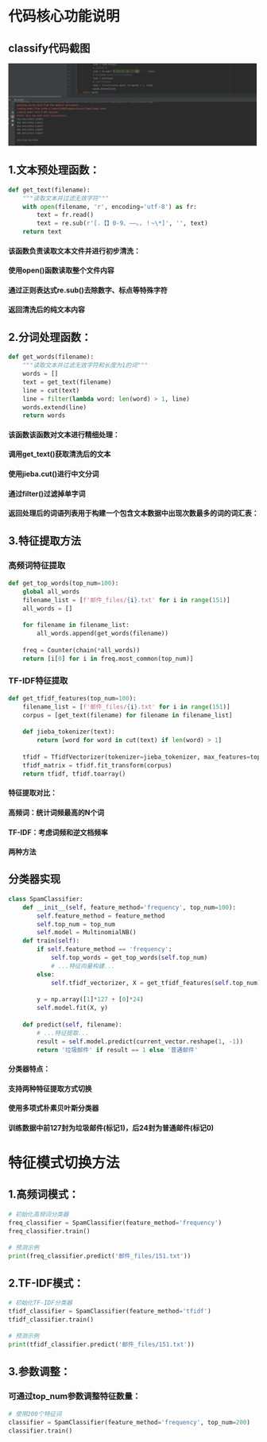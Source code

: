 
# 代码核心功能说明
## classify代码截图
<img src="https://github.com/wujierun1234/GitDemo/blob/043ae0e5bf3ea162dc833501b0fbf770e54037d2/classify.png" width="500" alt="代码截图">

## 1.文本预处理函数：

```python
def get_text(filename):
    """读取文本并过滤无效字符"""
    with open(filename, 'r', encoding='utf-8') as fr:
        text = fr.read()
        text = re.sub(r'[.【】0-9、——。，！~\*]', '', text)
    return text
```
#### 该函数负责读取文本文件并进行初步清洗：
#### 使用open()函数读取整个文件内容
#### 通过正则表达式re.sub()去除数字、标点等特殊字符
#### 返回清洗后的纯文本内容

## 2.分词处理函数：

```python
def get_words(filename):
    """读取文本并过滤无效字符和长度为1的词"""
    words = []
    text = get_text(filename)
    line = cut(text)
    line = filter(lambda word: len(word) > 1, line)
    words.extend(line)
    return words
```
#### 该函数该函数对文本进行精细处理：
#### 调用get_text()获取清洗后的文本
#### 使用jieba.cut()进行中文分词
#### 通过filter()过滤掉单字词
#### 返回处理后的词语列表用于构建一个包含文本数据中出现次数最多的词的词汇表：

## 3.特征提取方法
### 高频词特征提取
```python
def get_top_words(top_num=100):
    global all_words
    filename_list = [f'邮件_files/{i}.txt' for i in range(151)]
    all_words = []
    
    for filename in filename_list:
        all_words.append(get_words(filename))
    
    freq = Counter(chain(*all_words))
    return [i[0] for i in freq.most_common(top_num)]
```
### TF-IDF特征提取
```python
def get_tfidf_features(top_num=100):
    filename_list = [f'邮件_files/{i}.txt' for i in range(151)]
    corpus = [get_text(filename) for filename in filename_list]
    
    def jieba_tokenizer(text):
        return [word for word in cut(text) if len(word) > 1]
    
    tfidf = TfidfVectorizer(tokenizer=jieba_tokenizer, max_features=top_num)
    tfidf_matrix = tfidf.fit_transform(corpus)
    return tfidf, tfidf.toarray()
```
#### 特征提取对比：
#### 高频词：统计词频最高的N个词
#### TF-IDF：考虑词频和逆文档频率
#### 两种方法

## 分类器实现
```python
class SpamClassifier:
    def __init__(self, feature_method='frequency', top_num=100):
        self.feature_method = feature_method
        self.top_num = top_num
        self.model = MultinomialNB()
    def train(self):
        if self.feature_method == 'frequency':
            self.top_words = get_top_words(self.top_num)
            # ...特征向量构建...
        else:
            self.tfidf_vectorizer, X = get_tfidf_features(self.top_num)
        
        y = np.array([1]*127 + [0]*24)
        self.model.fit(X, y)
    
    def predict(self, filename):
        # ...特征提取...
        result = self.model.predict(current_vector.reshape(1, -1))
        return '垃圾邮件' if result == 1 else '普通邮件'
```
#### 分类器特点：
#### 支持两种特征提取方式切换
#### 使用多项式朴素贝叶斯分类器
#### 训练数据中前127封为垃圾邮件(标记1)，后24封为普通邮件(标记0)

# 特征模式切换方法
## 1.高频词模式：
```python
# 初始化高频词分类器
freq_classifier = SpamClassifier(feature_method='frequency')
freq_classifier.train()

# 预测示例
print(freq_classifier.predict('邮件_files/151.txt'))
```
## 2.TF-IDF模式：
```python
# 初始化TF-IDF分类器
tfidf_classifier = SpamClassifier(feature_method='tfidf')
tfidf_classifier.train()

# 预测示例
print(tfidf_classifier.predict('邮件_files/151.txt'))
```
## 3.参数调整：
### 可通过top_num参数调整特征数量：
```python
# 使用200个特征词
classifier = SpamClassifier(feature_method='frequency', top_num=200)
classifier.train()
```
